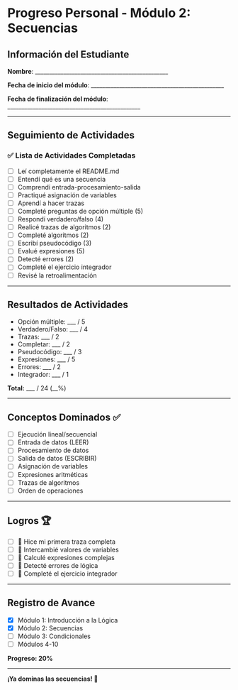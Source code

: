 # Progreso Personal - Módulo 2: Secuencias

## Información del Estudiante

**Nombre**: _______________________________________________

**Fecha de inicio del módulo**: _______________________________________________

**Fecha de finalización del módulo**: _______________________________________________

---

## Seguimiento de Actividades

### ✅ Lista de Actividades Completadas

- [ ] Leí completamente el README.md
- [ ] Entendí qué es una secuencia
- [ ] Comprendí entrada-procesamiento-salida
- [ ] Practiqué asignación de variables
- [ ] Aprendí a hacer trazas
- [ ] Completé preguntas de opción múltiple (5)
- [ ] Respondí verdadero/falso (4)
- [ ] Realicé trazas de algoritmos (2)
- [ ] Completé algoritmos (2)
- [ ] Escribí pseudocódigo (3)
- [ ] Evalué expresiones (5)
- [ ] Detecté errores (2)
- [ ] Completé el ejercicio integrador
- [ ] Revisé la retroalimentación

---

## Resultados de Actividades

- Opción múltiple: ___ / 5
- Verdadero/Falso: ___ / 4
- Trazas: ___ / 2
- Completar: ___ / 2
- Pseudocódigo: ___ / 3
- Expresiones: ___ / 5
- Errores: ___ / 2
- Integrador: ___ / 1

**Total:** ___ / 24 (__%)

---

## Conceptos Dominados ✅

- [ ] Ejecución lineal/secuencial
- [ ] Entrada de datos (LEER)
- [ ] Procesamiento de datos
- [ ] Salida de datos (ESCRIBIR)
- [ ] Asignación de variables
- [ ] Expresiones aritméticas
- [ ] Trazas de algoritmos
- [ ] Orden de operaciones

---

## Logros 🏆

- [ ] 📝 Hice mi primera traza completa
- [ ] 🔄 Intercambié valores de variables
- [ ] 🧮 Calculé expresiones complejas
- [ ] 🐛 Detecté errores de lógica
- [ ] 💯 Completé el ejercicio integrador

---

## Registro de Avance

- [x] Módulo 1: Introducción a la Lógica
- [x] Módulo 2: Secuencias
- [ ] Módulo 3: Condicionales
- [ ] Módulos 4-10

**Progreso: 20%**

---

**¡Ya dominas las secuencias! 🚀**
